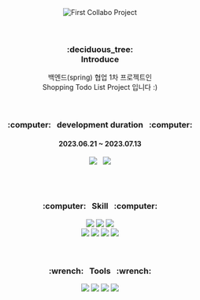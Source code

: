 <div align="center">
<img src="https://capsule-render.vercel.app/api?type=Waving&color=auto&height=200&section=header&text=First%20Collabo%20Project&fontSize=60&fontColor=fff" alt="First Collabo Project" />
</div>
<br/>
<br/>
<div align="center">  
  <h3>
    :deciduous_tree:<br/>
    Introduce
  </h3>
</div>
<div align="center">
  백엔드(spring) 협업 1차 프로젝트인 <br/>
  Shopping Todo List Project 입니다 :) 
</div>
<br/>
<br/>
<div align="center">  
  <h3>
    :computer:&nbsp;&nbsp;&nbsp;development duration&nbsp;&nbsp;&nbsp;:computer:
  </h3>
  <h4>2023.06.21 ~ 2023.07.13
</h4>

[ <img src="https://img.shields.io/badge/notion-181717?style=flat&logo=notion&logoColor=fff" />](https://www.notion.so/1-Re-Fresh-6989bdd8122e4c10bc766c6aa68bc91f)&nbsp;&nbsp;&nbsp;[<img src="https://img.shields.io/badge/Figma-F24E1E?style=flat&logo=Figma&logoColor=fff" />](https://www.figma.com/file/0W9b8cdZ4huQ1sGAHMMqme/Re%3AFresh?type=design&node-id=0-1&mode=design&t=8YLTk6kFseSVA6t2-0)

</div>
<br/>
<br/>
<div align="center">  
  <h3>
    :computer:&nbsp;&nbsp;&nbsp;Skill&nbsp;&nbsp;&nbsp;:computer:
  </h3>
</div>
<div align=center>
<img src="https://img.shields.io/badge/java-007396?style=flat&logo=java&logoColor=white">
<img src="https://img.shields.io/badge/mariaDB-003545?style=flat&logo=mariaDB&logoColor=white"/> 
<img src="https://img.shields.io/badge/spring boot-6DB33F?style=flat&logo=springboot&logoColor=white"/>
<br/>
<img src="https://img.shields.io/badge/docker-2496ED?style=flat&logo=docker&logoColor=white"/>
<img src="https://img.shields.io/badge/hibernate-59666C?style=flat&logo=hibernate&logoColor=white"/>
<img src="https://img.shields.io/badge/junit-25A162?style=flat&logo=junit&logoColor=white"/>
<img src="https://img.shields.io/badge/maven-C71A36?style=flat&logo=maven&logoColor=white"/>
</div>
<br/>
<br/>
<div align="center">  
  <h3>
    :wrench:&nbsp;&nbsp;&nbsp;Tools&nbsp;&nbsp;&nbsp;:wrench:
  </h3>
</div>
<div align="center">
 <img src="https://img.shields.io/badge/swagger-85EA2D?style=flat&logo=swagger&logoColor=white"/>
  
  <img src="https://img.shields.io/badge/Git-F05032?style=flat&logo=git&logoColor=fff"/>
  <img src="https://img.shields.io/badge/GitHub-181717?style=flat&logo=github&logoColor=fff"/>

  <img src="https://img.shields.io/badge/Slack-4A154B?style=flat&logo=slack&logoColor=fff"/>


</div>
<br/>
<br/>
<br/>
<div align="center">
  <img src="https://capsule-render.vercel.app/api?type=waving&color=auto&height=150&section=footer" alt="" />
</div>
